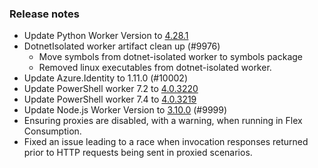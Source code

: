 ### Release notes

<!-- Please add your release notes in the following format:
- My change description (#PR)
-->
- Update Python Worker Version to [4.28.1](https://github.com/Azure/azure-functions-python-worker/releases/tag/4.28.1)
- DotnetIsolated worker artifact clean up (#9976)
  - Move symbols from dotnet-isolated worker to symbols package
  - Removed linux executables from dotnet-isolated worker.
- Update Azure.Identity to 1.11.0 (#10002)
- Update PowerShell worker 7.2 to [4.0.3220](https://github.com/Azure/azure-functions-powershell-worker/releases/tag/v4.0.3220)
- Update PowerShell worker 7.4 to [4.0.3219](https://github.com/Azure/azure-functions-powershell-worker/releases/tag/v4.0.3219)
- Update Node.js Worker Version to [3.10.0](https://github.com/Azure/azure-functions-nodejs-worker/releases/tag/v3.10.0) (#9999)
- Ensuring proxies are disabled, with a warning, when running in Flex Consumption. 
- Fixed an issue leading to a race when invocation responses returned prior to HTTP requests being sent in proxied scenarios.